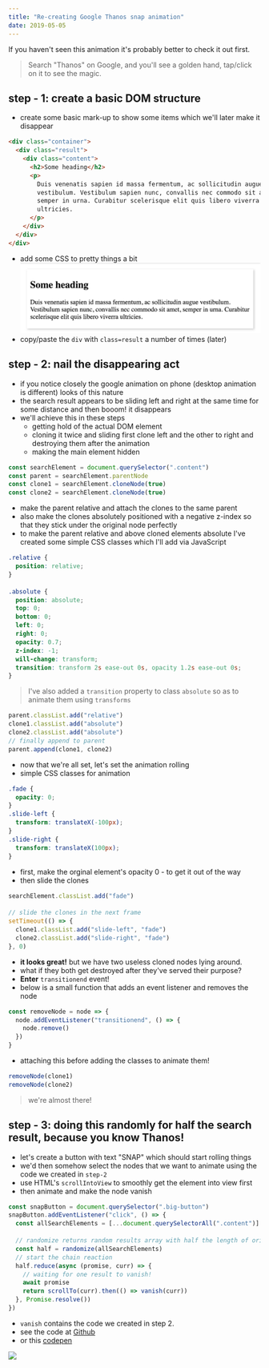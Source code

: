 ```yaml
---
title: "Re-creating Google Thanos snap animation"
date: 2019-05-05
---
```


If you haven't seen this animation it's probably better to check it out first.

> Search "Thanos" on Google, and you'll see a golden hand, tap/click on it to see the magic.

## step - 1: create a basic DOM structure

- create some basic mark-up to show some items which we'll later make it disappear

```html
<div class="container">
  <div class="result">
    <div class="content">
      <h2>Some heading</h2>
      <p>
        Duis venenatis sapien id massa fermentum, ac sollicitudin augue
        vestibulum. Vestibulum sapien nunc, convallis nec commodo sit amet,
        semper in urna. Curabitur scelerisque elit quis libero viverra
        ultricies.
      </p>
    </div>
  </div>
</div>
```

- add some CSS to pretty things a bit ![](./search-item.png)
- copy/paste the `div` with `class=result` a number of times (later)

## step - 2: nail the disappearing act

- if you notice closely the google animation on phone (desktop animation is different) looks of this nature
- the search result appears to be sliding left and right at the same time for some distance and then booom! it disappears
- we'll achieve this in these steps
  - getting hold of the actual DOM element
  - cloning it twice and sliding first clone left and the other to right and destroying them after the animation
  - making the main element hidden

```js
const searchElement = document.querySelector(".content")
const parent = searchElement.parentNode
const clone1 = searchElement.cloneNode(true)
const clone2 = searchElement.cloneNode(true)
```

- make the parent relative and attach the clones to the same parent
- also make the clones absolutely positioned with a negative z-index so that they stick under the original node perfectly
- to make the parent relative and above cloned elements absolute I've created some simple CSS classes which I'll add via JavaScript

```css
.relative {
  position: relative;
}

.absolute {
  position: absolute;
  top: 0;
  bottom: 0;
  left: 0;
  right: 0;
  opacity: 0.7;
  z-index: -1;
  will-change: transform;
  transition: transform 2s ease-out 0s, opacity 1.2s ease-out 0s;
}
```

> I've also added a `transition` property to class `absolute` so as to animate them using `transforms`

```js
parent.classList.add("relative")
clone1.classList.add("absolute")
clone2.classList.add("absolute")
// finally append to parent
parent.append(clone1, clone2)
```

- now that we're all set, let's set the animation rolling
- simple CSS classes for animation

```css
.fade {
  opacity: 0;
}
.slide-left {
  transform: translateX(-100px);
}
.slide-right {
  transform: translateX(100px);
}
```

- first, make the orginal element's opacity 0 - to get it out of the way
- then slide the clones

```js
searchElement.classList.add("fade")

// slide the clones in the next frame
setTimeout(() => {
  clone1.classList.add("slide-left", "fade")
  clone2.classList.add("slide-right", "fade")
}, 0)
```

- **it looks great!** but we have two useless cloned nodes lying around.
- what if they both get destroyed after they've served their purpose?
- **Enter** `transitionend` event!
- below is a small function that adds an event listener and removes the node

```js
const removeNode = node => {
  node.addEventListener("transitionend", () => {
    node.remove()
  })
}
```

- attaching this before adding the classes to animate them!

```js
removeNode(clone1)
removeNode(clone2)
```

> we're almost there!

## step - 3: doing this randomly for half the search result, because you know Thanos!

- let's create a button with text "SNAP" which should start rolling things
- we'd then somehow select the nodes that we want to animate using the code we created in `step-2`
- use HTML's `scrollIntoView` to smoothly get the element into view first
- then animate and make the node vanish

```js
const snapButton = document.querySelector(".big-button")
snapButton.addEventListener("click", () => {
  const allSearchElements = [...document.querySelectorAll(".content")]

  // randomize returns random results array with half the length of original one
  const half = randomize(allSearchElements)
  // start the chain reaction
  half.reduce(async (promise, curr) => {
    // waiting for one result to vanish!
    await promise
    return scrollTo(curr).then(() => vanish(curr))
  }, Promise.resolve())
})
```

- `vanish` contains the code we created in step 2.
- see the code at [Github](https://github.com/ankeetmaini/css-challenges/tree/master/src/thanos-snap)
- or this [codepen](https://codepen.io/ankeetmaini/pen/QRLXEK)

![](./thanos.gif)
